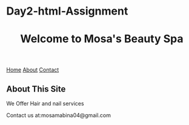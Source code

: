 # Day2-html-Assignment
<!DOCTYPE html>
<html lang="en">
<head>
    <title>Beatuty and Nail spa</title>
</head>
<body>
    <header>
        <h1>Welcome to Mosa's Beauty Spa</h1>
    </header>
    <nav>
        <a href="#home">Home</a>
        <a href="#about">About</a>
        <a href="#contact">Contact</a>
    </nav>
    <main>
        <h2>About This Site</h2>
        <p>We Offer Hair and nail services</p>
    </main>
    <footer>
        <p>Contact us at:mosamabina04@gmail.com</p>
    </footer>
</body>
</html>
